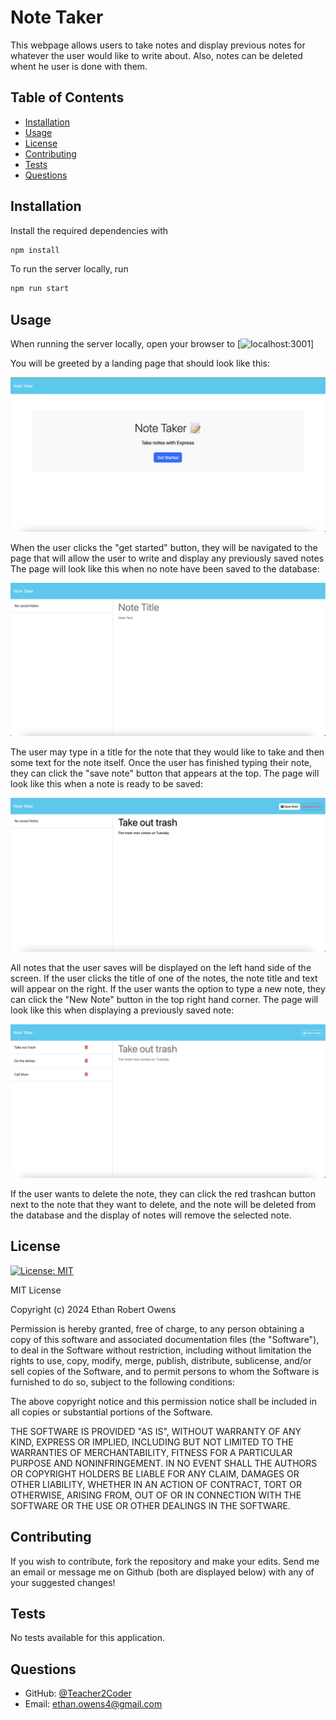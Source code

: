 # Note Taker
This webpage allows users to take notes and display previous notes for whatever the user would like to write about. Also, notes can be deleted whent he user is done with them.
 
## Table of Contents
* [Installation](#installation)
* [Usage](#usage)
* [License](#license)
* [Contributing](#contributing)
* [Tests](#tests)
* [Questions](#questions)
 
## Installation
Install the required dependencies with 
```bash
npm install
```

To run the server locally, run

```bash
npm run start
```

## Usage
When running the server locally, open your browser to [![localhost:3001](localhost:3001)]

You will be greeted by a landing page that should look like this:

![landing page image](./assets/landing-page.png)

When the user clicks the "get started" button, they will be navigated to the page that will allow the user to write and display any previously saved notes The page will look like this when no note have been saved to the database:

![no notes image](./assets/notes-none.png)

The user may type in a title for the note that they would like to take and then some text for the note itself. Once the user has finished typing their note, they can click the "save note" button that appears at the top. The page will look like this when a note is ready to be saved:

![save notes image](./assets/save-note.png)

All notes that the user saves will be displayed on the left hand side of the screen. If the user clicks the title of one of the notes, the note title and text will appear on the right. If the user wants the option to type a new note, they can click the "New Note" button in the top right hand corner. The page will look like this when displaying a previously saved note:

![display notes image](./assets/display-note.png)

If the user wants to delete the note, they can click the red trashcan button next to the note that they want to delete, and the note will be deleted from the database and the display of notes will remove the selected note.
 
## License
[![License: MIT](https://img.shields.io/badge/License-MIT-yellow.svg)](https://opensource.org/licenses/MIT)

MIT License

Copyright (c) 2024 Ethan Robert Owens

Permission is hereby granted, free of charge, to any person obtaining a copy
of this software and associated documentation files (the "Software"), to deal
in the Software without restriction, including without limitation the rights
to use, copy, modify, merge, publish, distribute, sublicense, and/or sell
copies of the Software, and to permit persons to whom the Software is
furnished to do so, subject to the following conditions:

The above copyright notice and this permission notice shall be included in all
copies or substantial portions of the Software.

THE SOFTWARE IS PROVIDED "AS IS", WITHOUT WARRANTY OF ANY KIND, EXPRESS OR
IMPLIED, INCLUDING BUT NOT LIMITED TO THE WARRANTIES OF MERCHANTABILITY,
FITNESS FOR A PARTICULAR PURPOSE AND NONINFRINGEMENT. IN NO EVENT SHALL THE
AUTHORS OR COPYRIGHT HOLDERS BE LIABLE FOR ANY CLAIM, DAMAGES OR OTHER
LIABILITY, WHETHER IN AN ACTION OF CONTRACT, TORT OR OTHERWISE, ARISING FROM,
OUT OF OR IN CONNECTION WITH THE SOFTWARE OR THE USE OR OTHER DEALINGS IN THE
SOFTWARE.
 
## Contributing
If you wish to contribute, fork the repository and make your edits. Send me an email or message me on Github (both are displayed below) with any of your suggested changes!
 
## Tests
No tests available for this application.
 
## Questions
* GitHub: [@Teacher2Coder](https://www.github.com/Teacher2Coder)
* Email: ethan.owens4@gmail.com
